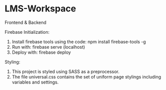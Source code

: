 # LMS-Workspace

Frontend &amp; Backend

Firebase Initialization:

1. Install firebase tools using the code: npm install firebase-tools -g
2. Run with: firebase serve (localhost)
3. Deploy with: firebase deploy

Styling:

1. This project is styled using SASS as a preprocessor.
2. The file universal.css contains the set of uniform page stylings including variables and settings.
